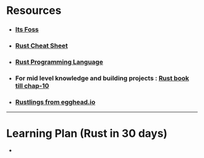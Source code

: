 
# Resources
- ### [Its Foss](https://itsfoss.com/rust-tutorials/) 
- ### [Rust Cheat Sheet](obsidian://open?vault=Notes&file=ebooks%2FResearch%20n%20learn%2Fcoding%2FRust_Cheat_Sheet_2.0.pdf) 
- ### [Rust Programming Language](obsidian://open?vault=Notes&file=ebooks%2FResearch%20n%20learn%2Fcoding%2FThe.Rust.Programming.Language.www.EBooksWorld.ir.pdf) 
- ### For mid level knowledge and building projects : [Rust book till chap-10](https://doc.rust-lang.org/book/) 
- ### [Rustlings from egghead.io](https://egghead.io/lessons/rust-setup-rustlings) 


---

# Learning Plan (Rust in 30 days)
- 